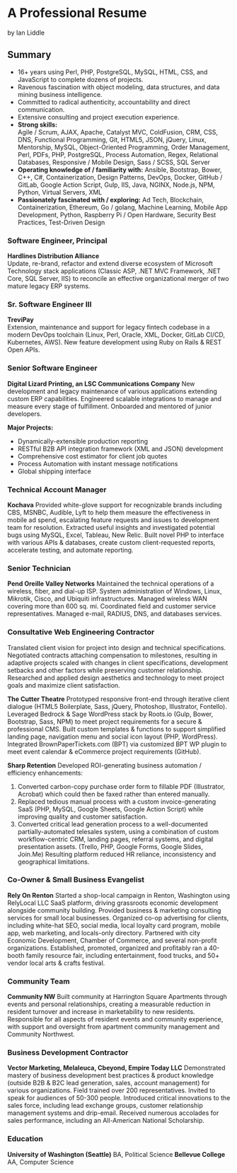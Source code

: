 # A Professional Resume
by Ian Liddle

## Summary
- 16+ years using Perl, PHP, PostgreSQL, MySQL, HTML, CSS, and JavaScript to complete dozens of projects.
- Ravenous fascination with object modeling, data structures, and data mining business intelligence.
- Committed to radical authenticity, accountability and direct communication.
- Extensive consulting and project execution experience.
- **Strong skills:**	
  Agile / Scrum, AJAX, Apache, Catalyst MVC, ColdFusion, CRM, CSS, DNS, Functional Programming, Git, HTML5, JSON, jQuery, Linux, Mentorship, MySQL, Object-Oriented Programming, Order Management, Perl, PDFs, PHP, PostgreSQL, Process Automation, Regex, Relational Databases, Responsive / Mobile Design, Sass / SCSS, SQL Server
- **Operating knowledge of / familiarity with:**
  Ansible, Bootstrap, Bower, C++, C#, Containerization, Design Patterns, DevOps, Docker, GitHub / GitLab, Google Action Script, Gulp, IIS, Java, NGINX, Node.js, NPM, Python, Virtual Servers, XML
- **Passionately fascinated with / exploring:**
  Ad Tech, Blockchain, Containerization, Ethereum, Go / golang, Machine Learning, Mobile App Development, Python, Raspberry Pi / Open Hardware, Security Best Practices, Test-Driven Design


### Software Engineer, Principal   
**Hardlines Distribution Alliance**   
Update, re-brand, refactor and extend diverse ecosystem of Microsoft Technology stack applications (Classic ASP, .NET MVC Framework, .NET Core, SQL Server, IIS) to reconcile an effective organizational merger of two mature legacy ERP systems.


### Sr. Software Engineer III  
**TreviPay**   
Extension, maintenance and support for legacy fintech codebase in a modern DevOps toolchain (Linux, Perl, Oracle, XML, Docker, GitLab CI/CD, Kubernetes, AWS). New feature development using Ruby on Rails & REST Open APIs.


### Senior Software Engineer 
**Digital Lizard Printing, an LSC Communications Company** 
New development and legacy maintenance of various applications extending custom ERP capabilities. Engineered scalable integrations to manage and measure every stage of fulfillment. Onboarded and mentored of junior developers.

**Major Projects:** 
- Dynamically-extensible production reporting
- RESTful B2B API integration framework (XML and JSON) development
- Comprehensive cost estimator for client job quotes
- Process Automation with instant message notifications
- Global shipping interface


### Technical Account Manager 
**Kochava**
Provided white-glove support for recognizable brands including CBS, MSNBC, Audible, Lyft to help them measure the effectiveness in mobile ad spend, escalating feature requests and issues to development team for resolution. Extracted useful insights and investigated potential bugs using MySQL, Excel, Tableau, New Relic. Built novel PHP to interface with various APIs &amp; databases, create custom client-requested reports, accelerate testing, and automate reporting.


### Senior Technician 
**Pend Oreille Valley Networks** 
Maintained the technical operations of a wireless, fiber, and dial-up ISP. System administration of Windows, Linux, Mikrotik, Cisco, and Ubiquiti infrastructures. Managed wireless WAN covering more than 600 sq. mi. Coordinated field and customer service representatives. Managed e-mail, RADIUS, DNS, and databases services.


### Consultative Web Engineering Contractor 
Translated client vision for project into design and technical specifications. Negotiated contracts attaching compensation to milestones, resulting in adaptive projects scaled with changes in client specifications, development setbacks and other factors while preserving customer relationship. Researched and applied design aesthetics and technology to meet project goals and maximize client satisfaction.

**The Cutter Theatre**
Prototyped responsive front-end through iterative client dialogue (HTML5 Boilerplate, Sass, jQuery, Photoshop, Illustrator, Fontello). Leveraged Bedrock & Sage WordPress stack by Roots.io (Gulp, Bower, Bootstrap, Sass, NPM) to meet project requirements for a secure & professional CMS. Built custom templates & functions to support simplified landing page, navigation menu and social icon layout (PHP, WordPress). Integrated BrownPaperTickets.com (BPT) via customized BPT WP plugin to meet event calendar & eCommerce project requirements (GitHub).

**Sharp Retention**
Developed ROI-generating business automation / efficiency enhancements: 
1. Converted carbon-copy purchase order form to fillable PDF (Illustrator, Acrobat) which could then be faxed rather than entered manually.
2. Replaced tedious manual process with a custom invoice-generating SaaS (PHP, MySQL, Google Sheets, Google Action Script) while improving quality and customer satisfaction.
3. Converted critical lead generation process to a  well-documented partially-automated telesales system, using a combination of custom workflow-centric CRM, landing pages, referral systems, and digital presentation assets. (Trello, PHP, Google Forms, Google Slides, Join.Me) Resulting platform reduced HR reliance, inconsistency and geographical limitations.


### Co-Owner & Small Business Evangelist
**Rely On Renton**
Started a shop-local campaign in Renton, Washington using RelyLocal LLC SaaS platform, driving grassroots economic development alongside community building. Provided business & marketing consulting services for small local businesses. Organized co-op advertising for clients, including white-hat SEO, social media, local loyalty card program,  mobile app, web marketing, and locals-only directory. Partnered with city Economic Development, Chamber of Commerce, and several non-profit organizations. Established, promoted, organized and profitably ran a 40-booth family resource fair, including entertainment, food trucks, and 50+ vendor local arts & crafts festival.


### Community Team
**Community NW**
Built community at Harrington Square Apartments through events and personal relationships, creating a measurable reduction in resident turnover and increase in marketability to new residents. Responsible for all aspects of resident events and community experience, with support and oversight from apartment community management and Community Northwest.


### Business Development Contractor
**Vector Marketing, Melaleuca, Cbeyond, Empire Today LLC**
Demonstrated mastery of business development best practices &amp; product knowledge (outside B2B &amp; B2C lead generation, sales, account management) for various organizations. Field trained over 200 representatives. Invited to speak for audiences of 50-300 people. Introduced critical innovations to the sales force, including lead exchange groups, customer relationship management systems and drip-email. Received numerous accolades for sales performance, including an All-American National Scholarship.


### Education 
**University of Washington (Seattle)** BA, Political Science 
**Bellevue College** AA, Computer Science 
